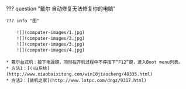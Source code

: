 
??? question "戴尔 自动修复无法修复你的电脑"

    ??? info "图"

        ![](computer-images/1.jpg)
        ![](computer-images/2.jpg)
        ![](computer-images/3.jpg)
        ![](computer-images/4.jpg)

    * 戴尔台式机：按下电源键，同时在开机过程中不停按下“F12”键，进入Boot menu列表。
    * 方法1：[小白系统](http://www.xiaobaixitong.com/win10jiaocheng/48335.html)
    * 方法2：[装机之家](http://www.lotpc.com/dngz/9317.html)